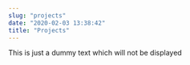 ```yaml
---
slug: "projects"
date: "2020-02-03 13:38:42"
title: "Projects"
---
```

This is just a dummy text which will not be displayed
